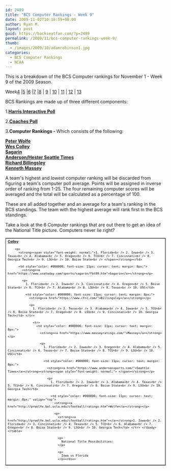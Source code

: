```yaml
---
id: 2489
title: "BCS Computer Rankings - Week 9"
date: 2009-11-02T10:18:59+00:00
author: Ryan M.
layout: post
guid: https://backseatfan.com/?p=2489
permalink: /2009/11/bcs-computer-rankings-week-9/
thumb:
  - /images/2009/10/adamrobinson1.jpg
categories:
  - BCS Computer Rankings
  - NCAA
---
```


<div class="entry">
  <p>
    This is a breakdown of the BCS Computer rankings for November 1 - Week 9 of the 2009 Season.
  </p>

  <p>
    Week<a href="https://backseatfan.com/index.php/2009/10/bcs-computer-rankings">4</a> |<a href="https://backseatfan.com/index.php/2009/10/bcs-computer-rankings-week-5/">5</a> |<a href="https://backseatfan.com/index.php/2009/10/bcs-computer-rankings-week-6/">6</a> |<a href="https://backseatfan.com/index.php/2009/10/bcs-computer-rankings-week-7/">7</a> |<a href="https://backseatfan.com/index.php/2009/10/bcs-computer-rankings-week-8">8</a> | <a href="https://backseatfan.com/index.php/2009/11/bcs-computer-rankings-week-9/ ">9</a> | <a href="https://backseatfan.com/index.php/2009/11/bcs-computer-rankings-week-10/">10</a> | <a href="https://backseatfan.com/index.php/2009/11/bcs-computer-rankings-week-11/">11</a> | <a href="https://backseatfan.com/index.php/2009/11/bcs-computer-rankings-week-12/">12</a> | <a href="https://backseatfan.com/index.php/2009/11/bcs-computer-rankings-week-13/">13</a>
  </p>

  <p>
    BCS Rankings are made up of three different components:
  </p>

  <p>
    1.<strong><a href="http://espn.go.com/college-football/rankings/_/poll/5">Harris Interactive Poll</a></strong>
  </p>

  <p>
    2.<strong><a href="http://espn.go.com/college-football/rankings/_/poll/2">Coaches Poll</a></strong>
  </p>

  <p>
    3.<strong>Computer Rankings - </strong>Which consists of the following:
  </p>

  <p>
    <strong><a href="http://prwolfe.bol.ucla.edu/cfootball/ratings.htm">Peter Wolfe</a></strong><br /> <a href="https://www.colleyrankings.com/"><strong>Wes Colley</strong></a><br /> <strong><a href="https://www.usatoday.com/sports/sagarin/fbt09.htm">Sagarin</a></strong><br /> <strong><a href="https://www.andersonsports.com/">Anderson/Hester Seattle Times</a></strong><br /> <strong><a href="https://www.cfrc.com/">Richard Billingsley</a></strong><br /> <strong><a href="https://www.masseyratings.com/">Kenneth Massey</a></strong>
  </p>

  <p>
    A team's highest and lowest computer ranking will be discarded from figuring a team's computer poll average. Points will be assigned in inverse order of ranking from 1-25. The four remaining computer scores will be averaged and the total will be calculated as a percentage of 100.
  </p>

  <p>
    These are all added together and an average for a team's ranking in the BCS standings. The team with the highest average will rank first in the BCS standings.
  </p>

  <p>
    Take a look at the 6 Computer rankings that are out there to get an idea of the National Title picture. Computers never lie right?
  </p>

  <table style="cursor: default;" border="1" cellspacing="0" cellpadding="4">
    <tr>
      <td style="color: #000000; font-size: 11px; cursor: text; margin: 8px;">
        <strong><a href="https://www.colleyrankings.com/">Colley</a></strong></p>

        <p>
          <strong><span style="font-weight: normal;">1. Florida<br /> 2. Iowa<br /> 3. Texas<br /> 4. Alabama<br /> 5. Oregon<br /> 6. TCU<br /> 7. Cincinnati<br /> 8. Georgia Tech<br /> 9. LSU<br /> 10. Boise State<br /> </span></strong></td>

          <td style="color: #000000; font-size: 11px; cursor: text; margin: 8px;">
            <strong><a href="https://www.usatoday.com/sports/sagarin/fbt09.htm">Sagarin</a></strong></p>

            <p>
              1. Florida<br /> 2. Iowa<br /> 3. Cincinnati<br /> 4. Oregon<br /> 5. Boise State<br /> 6. TCU<br /> 7. Alabama<br /> 8. LSU<br /> 9. Texas<br /> 10. USC</td>

              <td style="color: #000000; font-size: 11px; cursor: text; margin: 8px;">
                <strong><a href="https://www.cfrc.com/">Billingsley</a></strong></p>

                <p>
                  1. Florida<br /> 2. Texas<br /> 3. Alabama<br /> 4. Iowa<br /> 5. TCU<br /> 6. Boise State<br /> 7. Oregon<br /> 8. LSU<br /> 9. Cincinnati<br /> 10. Georgia Tech</td> </tr>

                  <tr>
                    <td style="color: #000000; font-size: 11px; cursor: text; margin: 8px;">
                      <strong><a href="https://www.masseyratings.com/">Massey</a></strong></p>

                      <p>
                        1. Florida<br /> 2. Iowa<br /> 3. Oregon<br /> 4. Alabama<br /> 5. Cincinnati<br /> 6. Texas<br /> 7. Boise State<br /> 8. TCU<br /> 9. LSU<br /> 10. USC</td>

                        <td style="color: #000000; font-size: 11px; cursor: text; margin: 8px;">
                          <strong><a href="https://www.andersonsports.com/">Seattle Times</a></strong><strong><span style="font-weight: normal;"> </span></strong></p>

                          <p>
                            1. Florida<br /> 2. Iowa<br /> 3. Alabama<br /> 4. Texas<br /> 5. TCU<br /> 6. Cincinnati<br /> 7. Oregon<br /> 8. Boise State<br /> 9. LSU<br /> 10. Georgia Tech</td>

                            <td style="color: #000000; font-size: 11px; cursor: text; margin: 8px;" valign="top">
                              <strong><a href="http://prwolfe.bol.ucla.edu/cfootball/ratings.htm">Wolfe</a></strong></p>

                              <p>
                                <strong><a href="http://prwolfe.bol.ucla.edu/cfootball/ratings.htm"></a></strong>1. Iowa<br /> 2. Florida<br /> 3. Cincinnati<br /> 4. Texas<br /> 5. TCU<br /> 6. Alabama<br /> 7. Oregon<br /> 8. Boise State<br /> 9. LSU<br /> 10. Georgia Tech</td> </tr> </tbody> </table>

                                <p>
                                  National Title Possibilities:
                                </p>

                                <p>
                                  Iowa vs Florida
                                </p></div>
